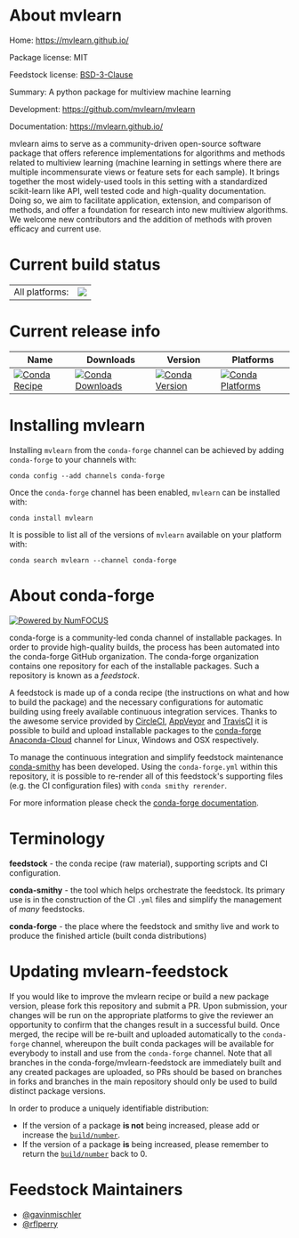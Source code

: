 About mvlearn
=============

Home: https://mvlearn.github.io/

Package license: MIT

Feedstock license: [BSD-3-Clause](https://github.com/conda-forge/mvlearn-feedstock/blob/master/LICENSE.txt)

Summary: A python package for multiview machine learning

Development: https://github.com/mvlearn/mvlearn

Documentation: https://mvlearn.github.io/

mvlearn aims to serve as a community-driven open-source software package
that offers reference implementations for algorithms and methods related
to multiview learning (machine learning in settings where there are
multiple incommensurate views or feature sets for each sample). It brings
together the most widely-used tools in this setting with a standardized
scikit-learn like API, well tested code and high-quality documentation.
Doing so, we aim to facilitate application, extension, and comparison of
methods, and offer a foundation for research into new multiview algorithms.
We welcome new contributors and the addition of methods with proven
efficacy and current use.


Current build status
====================


<table><tr><td>All platforms:</td>
    <td>
      <a href="https://dev.azure.com/conda-forge/feedstock-builds/_build/latest?definitionId=9629&branchName=master">
        <img src="https://dev.azure.com/conda-forge/feedstock-builds/_apis/build/status/mvlearn-feedstock?branchName=master">
      </a>
    </td>
  </tr>
</table>

Current release info
====================

| Name | Downloads | Version | Platforms |
| --- | --- | --- | --- |
| [![Conda Recipe](https://img.shields.io/badge/recipe-mvlearn-green.svg)](https://anaconda.org/conda-forge/mvlearn) | [![Conda Downloads](https://img.shields.io/conda/dn/conda-forge/mvlearn.svg)](https://anaconda.org/conda-forge/mvlearn) | [![Conda Version](https://img.shields.io/conda/vn/conda-forge/mvlearn.svg)](https://anaconda.org/conda-forge/mvlearn) | [![Conda Platforms](https://img.shields.io/conda/pn/conda-forge/mvlearn.svg)](https://anaconda.org/conda-forge/mvlearn) |

Installing mvlearn
==================

Installing `mvlearn` from the `conda-forge` channel can be achieved by adding `conda-forge` to your channels with:

```
conda config --add channels conda-forge
```

Once the `conda-forge` channel has been enabled, `mvlearn` can be installed with:

```
conda install mvlearn
```

It is possible to list all of the versions of `mvlearn` available on your platform with:

```
conda search mvlearn --channel conda-forge
```


About conda-forge
=================

[![Powered by NumFOCUS](https://img.shields.io/badge/powered%20by-NumFOCUS-orange.svg?style=flat&colorA=E1523D&colorB=007D8A)](http://numfocus.org)

conda-forge is a community-led conda channel of installable packages.
In order to provide high-quality builds, the process has been automated into the
conda-forge GitHub organization. The conda-forge organization contains one repository
for each of the installable packages. Such a repository is known as a *feedstock*.

A feedstock is made up of a conda recipe (the instructions on what and how to build
the package) and the necessary configurations for automatic building using freely
available continuous integration services. Thanks to the awesome service provided by
[CircleCI](https://circleci.com/), [AppVeyor](https://www.appveyor.com/)
and [TravisCI](https://travis-ci.com/) it is possible to build and upload installable
packages to the [conda-forge](https://anaconda.org/conda-forge)
[Anaconda-Cloud](https://anaconda.org/) channel for Linux, Windows and OSX respectively.

To manage the continuous integration and simplify feedstock maintenance
[conda-smithy](https://github.com/conda-forge/conda-smithy) has been developed.
Using the ``conda-forge.yml`` within this repository, it is possible to re-render all of
this feedstock's supporting files (e.g. the CI configuration files) with ``conda smithy rerender``.

For more information please check the [conda-forge documentation](https://conda-forge.org/docs/).

Terminology
===========

**feedstock** - the conda recipe (raw material), supporting scripts and CI configuration.

**conda-smithy** - the tool which helps orchestrate the feedstock.
                   Its primary use is in the construction of the CI ``.yml`` files
                   and simplify the management of *many* feedstocks.

**conda-forge** - the place where the feedstock and smithy live and work to
                  produce the finished article (built conda distributions)


Updating mvlearn-feedstock
==========================

If you would like to improve the mvlearn recipe or build a new
package version, please fork this repository and submit a PR. Upon submission,
your changes will be run on the appropriate platforms to give the reviewer an
opportunity to confirm that the changes result in a successful build. Once
merged, the recipe will be re-built and uploaded automatically to the
`conda-forge` channel, whereupon the built conda packages will be available for
everybody to install and use from the `conda-forge` channel.
Note that all branches in the conda-forge/mvlearn-feedstock are
immediately built and any created packages are uploaded, so PRs should be based
on branches in forks and branches in the main repository should only be used to
build distinct package versions.

In order to produce a uniquely identifiable distribution:
 * If the version of a package **is not** being increased, please add or increase
   the [``build/number``](https://conda.io/docs/user-guide/tasks/build-packages/define-metadata.html#build-number-and-string).
 * If the version of a package **is** being increased, please remember to return
   the [``build/number``](https://conda.io/docs/user-guide/tasks/build-packages/define-metadata.html#build-number-and-string)
   back to 0.

Feedstock Maintainers
=====================

* [@gavinmischler](https://github.com/gavinmischler/)
* [@rflperry](https://github.com/rflperry/)

